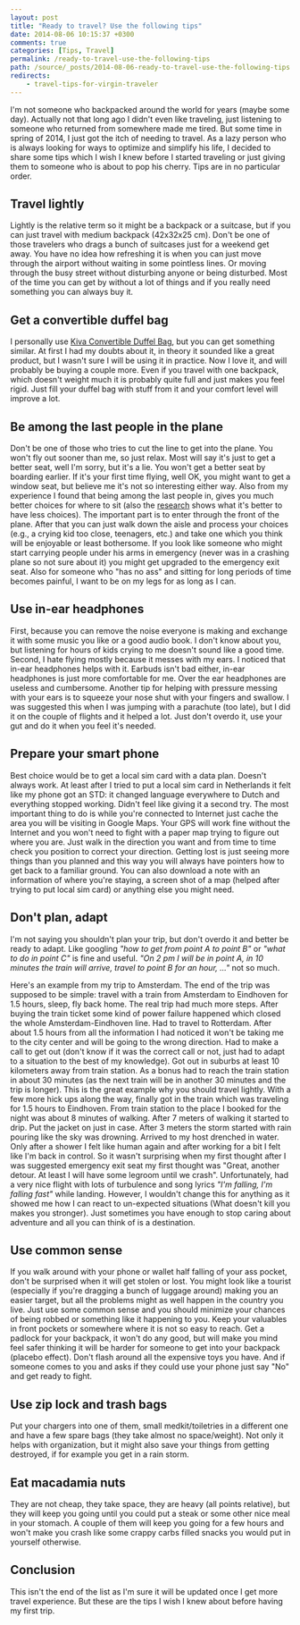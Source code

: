 ```yaml
---
layout: post
title: "Ready to travel? Use the following tips"
date: 2014-08-06 10:15:37 +0300
comments: true
categories: [Tips, Travel]
permalink: /ready-to-travel-use-the-following-tips
path: /source/_posts/2014-08-06-ready-to-travel-use-the-following-tips.markdown
redirects:
    - travel-tips-for-virgin-traveler
---
```


I'm not someone who backpacked around the world for years (maybe some day). Actually not that long ago I didn't even like traveling, just listening to someone who returned from somewhere made me tired. But some time in spring of 2014, I just got the itch of needing to travel. As a lazy person who is always looking for ways to optimize and simplify his life, I decided to share some tips which I wish I knew before I started traveling or just giving them to someone who is about to pop his cherry. Tips are in no particular order.

## Travel lightly

Lightly is the relative term so it might be a backpack or a suitcase, but if you can just travel with medium backpack (42x32x25 cm). Don't be one of those travelers who drags a bunch of suitcases just for a weekend get away. You have no idea how refreshing it is when you can just move through the airport without waiting in some pointless lines. Or moving through the busy street without disturbing anyone or being disturbed. Most of the time you can get by without a lot of things and if you really need something you can always buy it.

## Get a convertible duffel bag

I personally use [Kiva Convertible Duffel Bag][kiva-duffel-bag-amazon], but you can get something similar. At first I had my doubts about it, in theory it sounded like a great product, but I wasn't sure I will be using it in practice. Now I love it, and will probably be buying a couple more. Even if you travel with one backpack, which doesn't weight much it is probably quite full and just makes you feel rigid. Just fill your duffel bag with stuff from it and your comfort level will improve a lot.

## Be among the last people in the plane

Don't be one of those who tries to cut the line to get into the plane. You won't fly out sooner than me, so just relax. Most will say it's just to get a better seat, well I'm sorry, but it's a lie. You won't get a better seat by boarding earlier. If it's your first time flying, well OK, you might want to get a window seat, but believe me it's not so interesting either way. Also from my experience I found that being among the last people in, gives you much better choices for where to sit (also the [research][paradox-of-choice-research] shows what it's better to have less choices). The important part is to enter through the front of the plane. After that you can just walk down the aisle and process your choices (e.g., a crying kid too close, teenagers, etc.) and take one which you think will be enjoyable or least bothersome. If you look like someone who might start carrying people under his arms in emergency (never was in a crashing plane so not sure about it) you might get upgraded to the emergency exit seat. Also for someone who "has no ass" and sitting for long periods of time becomes painful, I want to be on my legs for as long as I can.

## Use in-ear headphones

First, because you can remove the noise everyone is making and exchange it with some music you like or a good audio book. I don't know about you, but listening for hours of kids crying to me doesn't sound like a good time. Second, I hate flying mostly because it messes with my ears. I noticed that in-ear headphones helps with it. Earbuds isn't bad either, in-ear headphones is just more comfortable for me. Over the ear headphones are useless and cumbersome. Another tip for helping with pressure messing with your ears is to squeeze your nose shut with your fingers and swallow. I was suggested this when I was jumping with a parachute (too late), but I did it on the couple of flights and it helped a lot. Just don't overdo it, use your gut and do it when you feel it's needed.

## Prepare your smart phone

Best choice would be to get a local sim card with a data plan. Doesn't always work. At least after I tried to put a local sim card in Netherlands it felt like my phone got an STD: it changed language everywhere to Dutch and everything stopped working. Didn't feel like giving it a second try. The most important thing to do is while you're connected to Internet just cache the area you will be visiting in Google Maps. Your GPS will work fine without the Internet and you won't need to fight with a paper map trying to figure out where you are. Just walk in the direction you want and from time to time check you position to correct your direction. Getting lost is just seeing more things than you planned and this way you will always have pointers how to get back to a familiar ground. You can also download a note with an information of where you're staying, a screen shot of a map (helped after trying to put local sim card) or anything else you might need.

## Don't plan, adapt

I'm not saying you shouldn't plan your trip, but don't overdo it and better be ready to adapt. Like googling *"how to get from point A to point B"* or *"what to do in point C"* is fine and useful. *"On 2 pm I will be in point A, in 10 minutes the train will arrive, travel to point B for an hour, ..."* not so much.

Here's an example from my trip to Amsterdam. The end of the trip was supposed to be simple: travel with a train from Amsterdam to Eindhoven for 1.5 hours, sleep, fly back home. The real trip had much more steps. After buying the train ticket some kind of power failure happened which closed the whole Amsterdam-Eindhoven line. Had to travel to Rotterdam. After about 1.5 hours from all the information I had noticed it won't be taking me to the city center and will be going to the wrong direction. Had to make a call to get out (don't know if it was the correct call or not, just had to adapt to a situation to the best of my knowledge). Got out in suburbs at least 10 kilometers away from train station. As a bonus had to reach the train station in about 30 minutes (as the next train will be in another 30 minutes and the trip is longer). This is the great example why you should travel lightly. With a few more hick ups along the way, finally got in the train which was traveling for 1.5 hours to Eindhoven. From train station to the place I booked for the night was about 8 minutes of walking. After 7 meters of walking it started to drip. Put the jacket on just in case. After 3 meters the storm started with rain pouring like the sky was drowning. Arrived to my host drenched in water. Only after a shower I felt like human again and after working for a bit I felt like I'm back in control. So it wasn't surprising when my first thought after I was suggested emergency exit seat my first thought was "Great, another detour. At least I will have some legroom until we crash". Unfortunately, had a very nice flight with lots of turbulence and song lyrics *"I'm falling, I'm falling fast"* while landing. However, I wouldn't change this for anything as it showed me how I can react to un-expected situations (What doesn't kill you makes you stronger). Just sometimes you have enough to stop caring about adventure and all you can think of is a destination.

## Use common sense

If you walk around with your phone or wallet half falling of your ass pocket, don't be surprised when it will get stolen or lost. You might look like a tourist (especially if you're dragging a bunch of luggage around) making you an easier target, but all the problems might as well happen in the country you live. Just use some common sense and you should minimize your chances of being robbed or something like it happening to you. Keep your valuables in front pockets or somewhere where it is not so easy to reach. Get a padlock for your backpack, it won't do any good, but will make you mind feel safer thinking it will be harder for someone to get into your backpack (placebo effect). Don't flash around all the expensive toys you have. And if someone comes to you and asks if they could use your phone just say "No" and get ready to fight.

## Use zip lock and trash bags

Put your chargers into one of them, small medkit/toiletries in a different one and have a few spare bags (they take almost no space/weight). Not only it helps with organization, but it might also save your things from getting destroyed, if for example you get in a rain storm.

## Eat macadamia nuts

They are not cheap, they take space, they are heavy (all points relative), but they will keep you going until you could put a steak or some other nice meal in your stomach. A couple of them will keep you going for a few hours and won't make you crash like some crappy carbs filled snacks you would put in yourself otherwise.

## Conclusion

This isn't the end of the list as I'm sure it will be updated once I get more travel experience. But these are the tips I wish I knew about before having my first trip.

[paradox-of-choice-research]: http://blog.bufferapp.com/6-powerful-psychological-effects-that-explain-how-humans-tick
[kiva-duffel-bag-amazon]: http://www.amazon.co.uk/Kiva-Convertible-Duffel-Bag-Ruby/dp/B002AA7LCI
